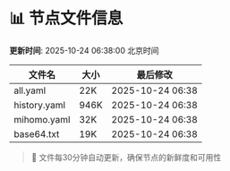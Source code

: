 # 📊 节点文件信息

**更新时间**: 2025-10-24 06:38:00 北京时间

| 文件名 | 大小 | 最后修改 |
|--------|------|----------|
| all.yaml | 22K | 2025-10-24 06:38 |
| history.yaml | 946K | 2025-10-24 06:38 |
| mihomo.yaml | 32K | 2025-10-24 06:38 |
| base64.txt | 19K | 2025-10-24 06:38 |

> 🔄 文件每30分钟自动更新，确保节点的新鲜度和可用性

